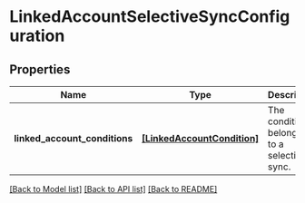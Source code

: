 # LinkedAccountSelectiveSyncConfiguration


## Properties
Name | Type | Description | Notes
------------ | ------------- | ------------- | -------------
**linked_account_conditions** | [**[LinkedAccountCondition]**](LinkedAccountCondition.md) | The conditions belonging to a selective sync. | [optional] [readonly] 

[[Back to Model list]](../README.md#documentation-for-models) [[Back to API list]](../README.md#documentation-for-api-endpoints) [[Back to README]](../README.md)


